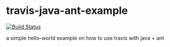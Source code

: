 travis-java-ant-example
=======================
[![Build Status](https://travis-ci.org/travis-examples/travis-java-ant-example.png?branch=master)](hhttps://github.com/eraldosb/java-test.git)

a simple hello-world example on how to use travis with java + ant

